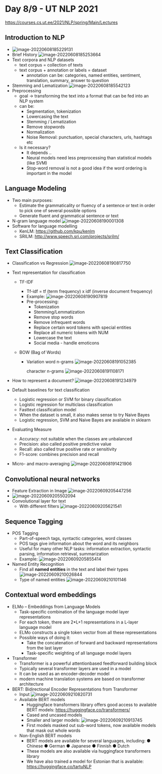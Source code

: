 # Day 8/9 - UT NLP 2021

https://courses.cs.ut.ee/2021/NLP/spring/Main/Lectures



## Introduction to NLP

- ![image-20220608185229131](img/day8_/image-20220608185229131.png)
- Brief History
  ![image-20220608185253664](img/day8_/image-20220608185253664.png)
- Text corpora and NLP datasets
  - text corpus = collection of texts
  - text corpus + annotation or labels = dataset
    - annotation can be: categories, named entities, sentiment, translation, summary, answer to question
- Stemming and Lematization
  ![image-20220608185542123](img/day8_/image-20220608185542123.png)
- Preprocessing
  - goal -> transforming the text into a format that can be fed into an NLP system
  - can be:
    - Segmentation, tokenization
    - Lowercasing the text
    - Stemming / Lematization
    - Remove stopwords
    - Normalization
    - Noise Removal: punctuation, special characters, urls, hashtags etc
  - Is it necessary?
    - It depends ..
    - Neural models need less preprocessing than statistical models (like SVM)
    - Stop-word removal is not a good idea if the word ordering is important in the model



## Language Modeling

- Two main purposes:
  - Estimate the grammaticality or fluency of a sentence or text in order to pick one of several possible options
  - Generate fluent and grammatical sentence or text
- N-gram language model
  ![image-20220608190001308](img/day8_/image-20220608190001308.png)
- Software for language modelling
  - KenLM: https://github.com/kpu/kenlm 
  - SRILM: http://www.speech.sri.com/projects/srilm/





## Text Classification

- Classification vs Regression
  ![image-20220608190817750](img/day8_/image-20220608190817750.png)

- Text representation for classification

  - TF-IDF

    - Tf-idf = tf (term frequency) x idf (inverse document frequency)
    - Example:
      ![image-20220608190907819](img/day8_/image-20220608190907819.png)
    - Pre-processing:
      - Tokenization
      - Stemming/Lemmatization
      - Remove stop words
      - Remove infrequent words
      - Replace certain word tokens with special entities
      - Replace all numeric tokens with NUM
      - Lowercase the text
      - Social media - handle emoticons

  - BOW (Bag of Words)

    - Variation
      word n-grams
      ![image-20220608191052385](img/day8_/image-20220608191052385.png)

      character n-grams
      ![image-20220608191108171](img/day8_/image-20220608191108171.png)

- How to represent a document?
  ![image-20220608191234979](img/day8_/image-20220608191234979.png)

- Default baselines for text classification

  - Logistic regression or SVM for binary classification
  - Logistic regression for multiclass classification
  - Fasttext classification model
  - When the dataset is small, it also makes sense to try Naive Bayes
  - Logistic regression, SVM and Naive Bayes are available in sklearn

- Evaluating Measure

  - Accuracy: not suitable when the classes are unbalanced
  - Precision: also called positive predictive value
  - Recall: also called true positive rate or sensitivity
  - F1-score: combines precision and recall

- Micro- and macro-averaging
  ![image-20220608191421906](img/day8_/image-20220608191421906.png)





## Convolutional neural networks

- Feature Extraction in Image
  ![image-20220609205447256](img/day8-9_ut_nlp_2021/image-20220609205447256.png)
- ![image-20220609205502094](img/day8-9_ut_nlp_2021/image-20220609205502094.png)
- Convolutional layer for text
  - With different filters
    ![image-20220609205621541](img/day8-9_ut_nlp_2021/image-20220609205621541.png)



## Sequence Tagging

- POS Tagging
  - Part-of-speech tags, syntactic categories, word classes
  - POS tags give information about the word and its neighbors
  - Useful for many other NLP tasks: information extraction, syntactic parsing, information retrieval, summarization
  - Example:
    ![image-20220609205855414](img/day8-9_ut_nlp_2021/image-20220609205855414.png)
- Named Entity Recognition
  - Find all **named entities** in the text and label their types
    ![image-20220609210026844](img/day8-9_ut_nlp_2021/image-20220609210026844.png)
  - Type of named entities
    ![image-20220609210101146](img/day8-9_ut_nlp_2021/image-20220609210101146.png)



## Contextual word embeddings

- ELMo – Embeddings from Language Models
  - Task-specific combination of the language model layer representations
  - For each token, there are 2*L+1 representations in a L-layer language model
  - ELMo constructs a single token vector from all these representations
  - Possible ways of doing it:
    - Take the concatenation of forward and backward representations from the last layer
    - Task-specific weighting of all language model layers
- Transformer
  - Transformer is a powerful attentionbased feedforward building block
  - Typically several transformer layers are used in a model
  - It can be used as an encoder-decoder model
  - modern machine translation systems are based on transformer architecture
- BERT: Bidirectional Encoder Representations from Transformer
  - Input
    ![image-20220609210820731](img/day8-9_ut_nlp_2021/image-20220609210820731.png)
  - Available BERT models
    - Huggingface transformers library offers good access to available BERT models: https://huggingface.co/transformers/ 
    - Cased and uncased models
    - Smaller and larger models:
      ![image-20220609210913745](img/day8-9_ut_nlp_2021/image-20220609210913745.png)
    - First models masked out sub-word tokens, now available models that mask out whole words
  - Non-English BERT models
    - BERT models are available for several languages, including: 
      ● Chinese ● German ● Japanese ● Finnish ● Dutch
    - These models are also available via huggingface transformers library
    - We have also trained a model for Estonian that is available: https://huggingface.co/tartuNLP